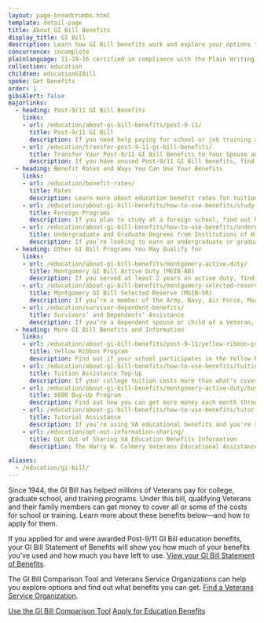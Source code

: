 ```yaml
---
layout: page-breadcrumbs.html
template: detail-page
title: About GI Bill Benefits
display_title: GI Bill
description: Learn how GI Bill benefits work and explore your options to pay for school or training. You may qualify for VA GI Bill benefits if you're a Veteran, Servicemember, or the family member of a Veteran or Servicember.
concurrence: incomplete
plainlanguage: 11-29-16 certified in compliance with the Plain Writing Act.
collection: education
children: educationGIBill
spoke: Get Benefits
order: 1
gibsAlert: false
majorlinks:
  - heading: Post-9/11 GI Bill Benefits
    links:
    - url: /education/about-gi-bill-benefits/post-9-11/
      title: Post-9/11 GI Bill
      description: If you need help paying for school or job training and you’ve served on active duty after September 10, 2001, find out if you can get education benefits through the Post-9/11 GI Bill.
    - url: /education/transfer-post-9-11-gi-bill-benefits/
      title: Transfer Your Post-9/11 GI Bill Benefits to Your Spouse and Dependents
      description: If you have unused Post-9/11 GI Bill benefits, find out if you can transfer your benefits to your spouse or dependent children.
  - heading: Benefit Rates and Ways You Can Use Your Benefits
    links:
    - url: /education/benefit-rates/
      title: Rates
      description: Learn more about education benefit rates for tuition and books for qualifying Veterans and their family members.
    - url: /education/about-gi-bill-benefits/how-to-use-benefits/study-at-foreign-schools/
      title: Foreign Programs
      description: If you plan to study at a foreign school, find out how you can use VA benefits to cover your tuition and fees.
    - url: /education/about-gi-bill-benefits/how-to-use-benefits/undergraduate-graduate-programs/
      title: Undergraduate and Graduate Degrees from Institutions of Higher Learning
      description: If you’re looking to earn an undergraduate or graduate degree, find out if you can get VA benefits to help pay for courses.
  - heading: Other GI Bill Programs You May Qualify for
    links:
    - url: /education/about-gi-bill-benefits/montgomery-active-duty/
      title: Montgomery GI Bill Active Duty (MGIB-AD)
      description: If you served at least 2 years on active duty, find out if you qualify for benefits under the Montgomery GI Bill Active Duty program.
    - url: /education/about-gi-bill-benefits/montgomery-selected-reserve/
      title: Montgomery GI Bill Selected Reserve (MGIB-SR)
      description: If you’re a member of the Army, Navy, Air Force, Marine Corps or Coast Guard Reserve, Army National Guard, or Air National Guard, find out if you qualify for education benefits under the Montgomery GI Bill Selected Reserve program.
    - url: /education/survivor-dependent-benefits/
      title: Survivors’ and Dependents’ Assistance
      description: If you’re a dependent spouse or child of a Veteran, find out if you qualify for education benefits or job training.
  - heading: More GI Bill Benefits and Information
    links:
    - url: /education/about-gi-bill-benefits/post-9-11/yellow-ribbon-program/
      title: Yellow Ribbon Program
      description: Find out if your school participates in the Yellow Ribbon Program, which can help pay tuition costs that the Post-9/11 GI Bill doesn’t cover.
    - url: /education/about-gi-bill-benefits/how-to-use-benefits/tuition-assistance-top-up/
      title: Tuition Assistance Top-Up
      description: If your college tuition costs more than what’s covered by the Tuition Assistance program, find out if you can get more money to cover tuition costs.
    - url: /education/about-gi-bill-benefits/montgomery-active-duty/buy-up/
      title: $600 Buy-Up Program
      description: Find out how you can get more money each month through your GI Bill monthly payments.
    - url: /education/about-gi-bill-benefits/how-to-use-benefits/tutor-assistance/
      title: Tutorial Assistance
      description: If you’re using VA educational benefits and you're struggling with the coursework, find out if you can get help paying for a tutor.
    - url: /education/opt-out-information-sharing/
      title: Opt Out of Sharing VA Education Benefits Information
      description: The Harry W. Colmery Veterans Educational Assistance Act (also called the “Forever GI Bill”) requires us to share certain information about your eligibility and benefits with schools, unless you ask us not to. Find out how to opt out of information sharing.

aliases:
  - /education/gi-bill/
---
```


<div class="va-introtext"> 

Since 1944, the GI Bill has helped millions of Veterans pay for college, graduate school, and training programs. Under this bill, qualifying Veterans and their family members can get money to cover all or some of the costs for school or training. Learn more about these benefits below—and how to apply for them.

If you applied for and were awarded Post-9/11 GI Bill education benefits, your GI Bill Statement of Benefits will show you how much of your benefits you’ve used and how much you have left to use. [View your GI Bill Statement of Benefits](/education/gi-bill/post-9-11/ch-33-benefit).

The GI Bill Comparison Tool and Veterans Service Organizations can help you explore options and find out what benefits you can get. [Find a Veterans Service Organization](https://www.va.gov/vso/).


<a class="usa-button-primary va-button-secondary" href="/gi-bill-comparison-tool">Use the GI Bill Comparison Tool</a> <a class="usa-button-primary va-button-primary" href="/education/how-to-apply/">Apply for Education Benefits</a><br>

</div>

